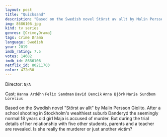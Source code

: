 ```yaml
---
layout: post
title: "Quicksand"
description: "Based on the Swedish novel Störst av allt by Malin Persson Giolito. After a school shooting in Stockholm's wealthiest suburb Danderyd the seemingly normal 18 years old girl Maja is accused of murder. But during the trial details of her relationship with five other students, parents and a teacher are revealed. Is she really the murderer or just another victim?.."
img: 8686106.jpg
kind: tv series
genres: [Crime,Drama]
tags: Crime Drama 
language: Swedish
year: 2019
imdb_rating: 7.5
votes: 14682
imdb_id: 8686106
netflix_id: 80211703
color: 472d30
---
```

Director: `N/A`  

Cast: `Hanna Ardéhn` `Felix Sandman` `David Dencik` `Anna Björk` `Maria Sundbom Lörelius` 

Based on the Swedish novel "Störst av allt" by Malin Persson Giolito. After a school shooting in Stockholm's wealthiest suburb Danderyd the seemingly normal 18 years old girl Maja is accused of murder. But during the trial details of her relationship with five other students, parents and a teacher are revealed. Is she really the murderer or just another victim?